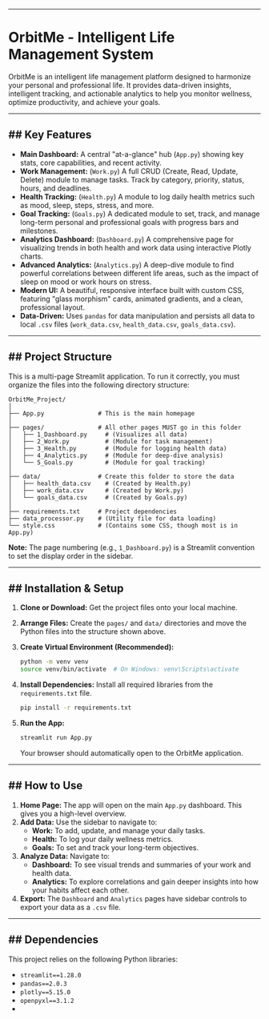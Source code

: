 -----

# OrbitMe - Intelligent Life Management System

OrbitMe is an intelligent life management platform designed to harmonize your personal and professional life. It provides data-driven insights, intelligent tracking, and actionable analytics to help you monitor wellness, optimize productivity, and achieve your goals.

-----

## \#\# Key Features

  * **Main Dashboard:** A central "at-a-glance" hub (`App.py`) showing key stats, core capabilities, and recent activity.
  * **Work Management:** (`Work.py`) A full CRUD (Create, Read, Update, Delete) module to manage tasks. Track by category, priority, status, hours, and deadlines.
  * **Health Tracking:** (`Health.py`) A module to log daily health metrics such as mood, sleep, steps, stress, and more.
  * **Goal Tracking:** (`Goals.py`) A dedicated module to set, track, and manage long-term personal and professional goals with progress bars and milestones.
  * **Analytics Dashboard:** (`Dashboard.py`) A comprehensive page for visualizing trends in both health and work data using interactive Plotly charts.
  * **Advanced Analytics:** (`Analytics.py`) A deep-dive module to find powerful correlations between different life areas, such as the impact of sleep on mood or work hours on stress.
  * **Modern UI:** A beautiful, responsive interface built with custom CSS, featuring "glass morphism" cards, animated gradients, and a clean, professional layout.
  * **Data-Driven:** Uses `pandas` for data manipulation and persists all data to local `.csv` files (`work_data.csv`, `health_data.csv`, `goals_data.csv`).

-----

## \#\# Project Structure

This is a multi-page Streamlit application. To run it correctly, you must organize the files into the following directory structure:

```
OrbitMe_Project/
│
├── App.py               # This is the main homepage
│
├── pages/               # All other pages MUST go in this folder
│   ├── 1_Dashboard.py     # (Visualizes all data)
│   ├── 2_Work.py          # (Module for task management)
│   ├── 3_Health.py        # (Module for logging health data)
│   ├── 4_Analytics.py     # (Module for deep-dive analysis)
│   └── 5_Goals.py         # (Module for goal tracking)
│
├── data/                # Create this folder to store the data
│   ├── health_data.csv    # (Created by Health.py)
│   ├── work_data.csv      # (Created by Work.py)
│   └── goals_data.csv     # (Created by Goals.py)
│
├── requirements.txt     # Project dependencies
├── data_processor.py    # (Utility file for data loading)
└── style.css            # (Contains some CSS, though most is in App.py)
```

**Note:** The page numbering (e.g., `1_Dashboard.py`) is a Streamlit convention to set the display order in the sidebar.

-----

## \#\# Installation & Setup

1.  **Clone or Download:** Get the project files onto your local machine.

2.  **Arrange Files:** Create the `pages/` and `data/` directories and move the Python files into the structure shown above.

3.  **Create Virtual Environment (Recommended):**

    ```bash
    python -m venv venv
    source venv/bin/activate  # On Windows: venv\Scripts\activate
    ```

4.  **Install Dependencies:** Install all required libraries from the `requirements.txt` file.

    ```bash
    pip install -r requirements.txt
    ```

5.  **Run the App:**

    ```bash
    streamlit run App.py
    ```

    Your browser should automatically open to the OrbitMe application.

-----

## \#\# How to Use

1.  **Home Page:** The app will open on the main `App.py` dashboard. This gives you a high-level overview.
2.  **Add Data:** Use the sidebar to navigate to:
      * **Work:** To add, update, and manage your daily tasks.
      * **Health:** To log your daily wellness metrics.
      * **Goals:** To set and track your long-term objectives.
3.  **Analyze Data:** Navigate to:
      * **Dashboard:** To see visual trends and summaries of your work and health data.
      * **Analytics:** To explore correlations and gain deeper insights into how your habits affect each other.
4.  **Export:** The `Dashboard` and `Analytics` pages have sidebar controls to export your data as a `.csv` file.

-----

## \#\# Dependencies

This project relies on the following Python libraries:

  * `streamlit==1.28.0`
  * `pandas==2.0.3`
  * `plotly==5.15.0`
  * `openpyxl==3.1.2`
  * 
